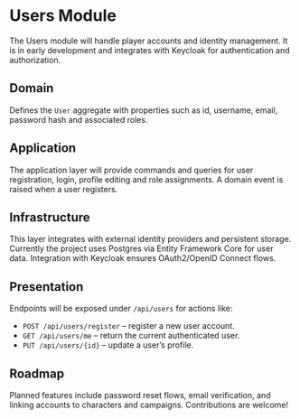 # Users Module

The Users module will handle player accounts and identity management. It is in early development and integrates with Keycloak for authentication and authorization.

## Domain

Defines the `User` aggregate with properties such as id, username, email, password hash and associated roles.

## Application

The application layer will provide commands and queries for user registration, login, profile editing and role assignments. A domain event is raised when a user registers.

## Infrastructure

This layer integrates with external identity providers and persistent storage. Currently the project uses Postgres via Entity Framework Core for user data. Integration with Keycloak ensures OAuth2/OpenID Connect flows.

## Presentation

Endpoints will be exposed under `/api/users` for actions like:

- `POST /api/users/register` – register a new user account.
- `GET /api/users/me` – return the current authenticated user.
- `PUT /api/users/{id}` – update a user’s profile.

## Roadmap

Planned features include password reset flows, email verification, and linking accounts to characters and campaigns. Contributions are welcome!
